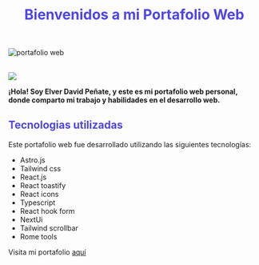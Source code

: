 <h1 style="color:#4f46e5; font-weight: 700;text-align: center;">Bienvenidos a mi Portafolio Web</h1>
<br/>

![portafolio web](https://res.cloudinary.com/dnbdpnvz1/image/upload/v1693086730/images_project/dppoo0goindsfdwy4b9d.png)

<br/>
<img src="https://user-images.githubusercontent.com/73097560/115834477-dbab4500-a447-11eb-908a-139a6edaec5c.gif">

<b>¡Hola! Soy Elver David Peñate, y este es mi portafolio web personal, donde comparto mi trabajo y habilidades en el desarrollo web.</b>

<h2 style="color:#4f46e5">Tecnologias utilizadas</h2>

Este portafolio web fue desarrollado utilizando las siguientes tecnologías:

- Astro.js
- Tailwind css
- React.js
- React toastify
- React icons
- Typescript
- React hook form
- NextUi
- Tailwind scrollbar
- Rome tools

Visita mi portafolio [aquí](https://elvportafolio.website)

